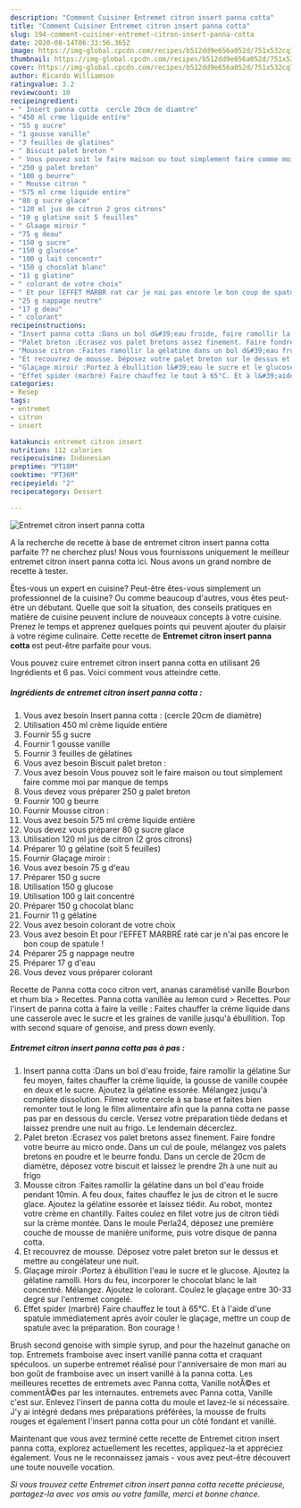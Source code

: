 ```yaml
---
description: "Comment Cuisiner Entremet citron insert panna cotta"
title: "Comment Cuisiner Entremet citron insert panna cotta"
slug: 194-comment-cuisiner-entremet-citron-insert-panna-cotta
date: 2020-08-14T06:33:56.365Z
image: https://img-global.cpcdn.com/recipes/b512dd9e656a052d/751x532cq70/entremet-citron-insert-panna-cotta-photo-principale-de-la-recette.jpg
thumbnail: https://img-global.cpcdn.com/recipes/b512dd9e656a052d/751x532cq70/entremet-citron-insert-panna-cotta-photo-principale-de-la-recette.jpg
cover: https://img-global.cpcdn.com/recipes/b512dd9e656a052d/751x532cq70/entremet-citron-insert-panna-cotta-photo-principale-de-la-recette.jpg
author: Ricardo Williamson
ratingvalue: 3.2
reviewcount: 10
recipeingredient:
- " Insert panna cotta  cercle 20cm de diamtre"
- "450 ml crme liquide entire"
- "55 g sucre"
- "1 gousse vanille"
- "3 feuilles de glatines"
- " Biscuit palet breton "
- " Vous pouvez soit le faire maison ou tout simplement faire comme moi par manque de temps"
- "250 g palet breton"
- "100 g beurre"
- " Mousse citron "
- "575 ml crme liquide entire"
- "80 g sucre glace"
- "120 ml jus de citron 2 gros citrons"
- "10 g glatine soit 5 feuilles"
- " Glaage miroir "
- "75 g deau"
- "150 g sucre"
- "150 g glucose"
- "100 g lait concentr"
- "150 g chocolat blanc"
- "11 g glatine"
- " colorant de votre choix"
- " Et pour lEFFET MARBR rat car je nai pas encore le bon coup de spatule "
- "25 g nappage neutre"
- "17 g deau"
- " colorant"
recipeinstructions:
- "Insert panna cotta :Dans un bol d&#39;eau froide, faire ramollir la gélatine Sur feu moyen, faites chauffer la crème liquide, la gousse de vanille coupée en deux et le sucre. Ajoutez la gélatine essorée. Mélangez jusqu&#39;à complète dissolution. Filmez votre cercle à sa base et faites bien remonter tout le long le film alimentaire afin que la panna cotta ne passe pas par en dessous du cercle. Versez votre préparation tiède dedans et laissez prendre une nuit au frigo. Le lendemain décerclez."
- "Palet breton :Ecrasez vos palet bretons assez finement. Faire fondre votre beurre au micro onde. Dans un cul de poule, mélangez vos palets bretons en poudre et le beurre fondu. Dans un cercle de 20cm de diamètre, déposez votre biscuit et laissez le prendre 2h à une nuit au frigo"
- "Mousse citron :Faites ramollir la gélatine dans un bol d&#39;eau froide pendant 10min. A feu doux, faites chauffez le jus de citron et le sucre glace. Ajoutez la gélatine essorée et laissez tiédir. Au robot, montez votre crème en chantilly. Faites coulez en filet votre jus de citron tiédi sur la crème montée. Dans le moule Perla24, déposez une première couche de mousse de manière uniforme, puis votre disque de panna cotta."
- "Et recouvrez de mousse. Déposez votre palet breton sur le dessus et mettre au congélateur une nuit."
- "Glaçage miroir :Portez à ébullition l&#39;eau le sucre et le glucose. Ajoutez la gélatine ramolli. Hors du feu, incorporer le chocolat blanc le lait concentré. Mélangez. Ajoutez le colorant. Coulez le glaçage entre 30-33 degré sur l&#39;entremet congelé."
- "Effet spider (marbré) Faire chauffez le tout à 65°C. Et à l&#39;aide d&#39;une spatule immédiatement après avoir couler le glaçage, mettre un coup de spatule avec la préparation. Bon courage !"
categories:
- Resep
tags:
- entremet
- citron
- insert

katakunci: entremet citron insert 
nutrition: 112 calories
recipecuisine: Indonesian
preptime: "PT18M"
cooktime: "PT36M"
recipeyield: "2"
recipecategory: Dessert

---
```



![Entremet citron insert panna cotta](https://img-global.cpcdn.com/recipes/b512dd9e656a052d/751x532cq70/entremet-citron-insert-panna-cotta-photo-principale-de-la-recette.jpg)

A la recherche de recette à base de entremet citron insert panna cotta parfaite ?? ne cherchez plus! Nous vous fournissons uniquement le meilleur entremet citron insert panna cotta ici. Nous avons un grand nombre de recette à tester.

Êtes-vous un expert en cuisine? Peut-être êtes-vous simplement un professionnel de la cuisine? Ou comme beaucoup d'autres, vous êtes peut-être un débutant. Quelle que soit la situation, des conseils pratiques en matière de cuisine peuvent inclure de nouveaux concepts à votre cuisine. Prenez le temps et apprenez quelques points qui peuvent ajouter du plaisir à votre régime culinaire. Cette recette de <strong> Entremet citron insert panna cotta </strong> est peut-être parfaite pour vous.

<!--inarticleads1-->

Vous pouvez cuire entremet citron insert panna cotta en utilisant 26 Ingrédients et 6 pas. Voici comment vous atteindre cette.

##### Ingrédients de entremet citron insert panna cotta :

1. Vous avez besoin  Insert panna cotta : (cercle 20cm de diamètre)
1. Utilisation 450 ml crème liquide entière
1. Fournir 55 g sucre
1. Fournir 1 gousse vanille
1. Fournir 3 feuilles de gélatines
1. Vous avez besoin  Biscuit palet breton :
1. Vous avez besoin  Vous pouvez soit le faire maison ou tout simplement faire comme moi par manque de temps
1. Vous devez vous préparer 250 g palet breton
1. Fournir 100 g beurre
1. Fournir  Mousse citron :
1. Vous avez besoin 575 ml crème liquide entière
1. Vous devez vous préparer 80 g sucre glace
1. Utilisation 120 ml jus de citron (2 gros citrons)
1. Préparer 10 g gélatine (soit 5 feuilles)
1. Fournir  Glaçage miroir :
1. Vous avez besoin 75 g d&#39;eau
1. Préparer 150 g sucre
1. Utilisation 150 g glucose
1. Utilisation 100 g lait concentré
1. Préparer 150 g chocolat blanc
1. Fournir 11 g gélatine
1. Vous avez besoin  colorant de votre choix
1. Vous avez besoin  Et pour l&#39;EFFET MARBRÉ raté car je n&#39;ai pas encore le bon coup de spatule !
1. Préparer 25 g nappage neutre
1. Préparer 17 g d&#39;eau
1. Vous devez vous préparer  colorant


Recette de Panna cotta coco citron vert, ananas caramélisé vanille Bourbon et rhum bla &gt; Recettes. Panna cotta vanillée au lemon curd &gt; Recettes. Pour l&#39;insert de panna cotta à faire la veille : Faites chauffer la crème liquide dans une casserole avec le sucre et les graines de vanille jusqu&#39;à ébullition. Top with second square of genoise, and press down evenly. 

<!--inarticleads2-->

##### Entremet citron insert panna cotta pas à pas :

1. Insert panna cotta :Dans un bol d&#39;eau froide, faire ramollir la gélatine Sur feu moyen, faites chauffer la crème liquide, la gousse de vanille coupée en deux et le sucre. Ajoutez la gélatine essorée. Mélangez jusqu&#39;à complète dissolution. Filmez votre cercle à sa base et faites bien remonter tout le long le film alimentaire afin que la panna cotta ne passe pas par en dessous du cercle. Versez votre préparation tiède dedans et laissez prendre une nuit au frigo. Le lendemain décerclez.
1. Palet breton :Ecrasez vos palet bretons assez finement. Faire fondre votre beurre au micro onde. Dans un cul de poule, mélangez vos palets bretons en poudre et le beurre fondu. Dans un cercle de 20cm de diamètre, déposez votre biscuit et laissez le prendre 2h à une nuit au frigo
1. Mousse citron :Faites ramollir la gélatine dans un bol d&#39;eau froide pendant 10min. A feu doux, faites chauffez le jus de citron et le sucre glace. Ajoutez la gélatine essorée et laissez tiédir. Au robot, montez votre crème en chantilly. Faites coulez en filet votre jus de citron tiédi sur la crème montée. Dans le moule Perla24, déposez une première couche de mousse de manière uniforme, puis votre disque de panna cotta.
1. Et recouvrez de mousse. Déposez votre palet breton sur le dessus et mettre au congélateur une nuit.
1. Glaçage miroir :Portez à ébullition l&#39;eau le sucre et le glucose. Ajoutez la gélatine ramolli. Hors du feu, incorporer le chocolat blanc le lait concentré. Mélangez. Ajoutez le colorant. Coulez le glaçage entre 30-33 degré sur l&#39;entremet congelé.
1. Effet spider (marbré) Faire chauffez le tout à 65°C. Et à l&#39;aide d&#39;une spatule immédiatement après avoir couler le glaçage, mettre un coup de spatule avec la préparation. Bon courage !


Brush second genoise with simple syrup, and pour the hazelnut ganache on top. Entremets framboise avec insert vanillé panna cotta et craquant spéculoos. un superbe entremet réalisé pour l&#39;anniversaire de mon mari au bon goût de framboise avec un insert vanillé à la panna cotta. Les meilleures recettes de entremets avec Panna cotta, Vanille notÃ©es et commentÃ©es par les internautes. entremets avec Panna cotta, Vanille c&#39;est sur. Enlevez l&#39;insert de panna cotta du moule et lavez-le si nécessaire. J&#39;y ai intégré dedans mes préparations préférées, la mousse de fruits rouges et également l&#39;insert panna cotta pour un côté fondant et vanillé. 

<!--inarticleads1-->

<p>
Maintenant que vous avez terminé cette recette de Entremet citron insert panna cotta, explorez actuellement les recettes, appliquez-la et appréciez également. Vous ne le reconnaissez jamais - vous avez peut-être découvert une toute nouvelle vocation.
</p>

<p>
<i>Si vous trouvez cette Entremet citron insert panna cotta recette précieuse, partagez-la avec vos amis ou votre famille, merci et bonne chance.</i>
</p>
